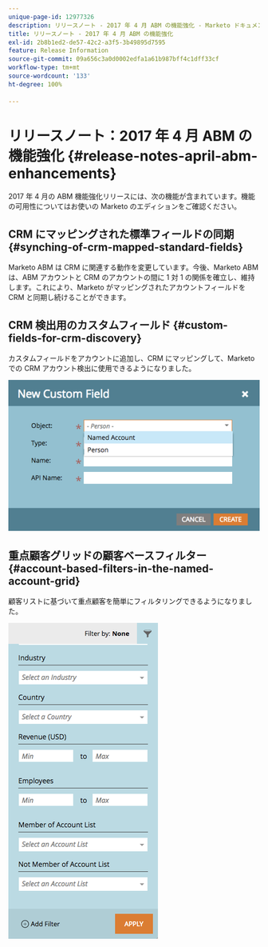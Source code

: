 ```yaml
---
unique-page-id: 12977326
description: リリースノート - 2017 年 4 月 ABM の機能強化 - Marketo ドキュメント - 製品ドキュメント
title: リリースノート - 2017 年 4 月 ABM の機能強化
exl-id: 2b8b1ed2-de57-42c2-a3f5-3b49895d7595
feature: Release Information
source-git-commit: 09a656c3a0d0002edfa1a61b987bff4c1dff33cf
workflow-type: tm+mt
source-wordcount: '133'
ht-degree: 100%

---
```


# リリースノート：2017 年 4 月 ABM の機能強化 {#release-notes-april-abm-enhancements}

2017 年 4 月の ABM 機能強化リリースには、次の機能が含まれています。機能の可用性についてはお使いの Marketo のエディションをご確認ください。

## CRM にマッピングされた標準フィールドの同期 {#synching-of-crm-mapped-standard-fields}

Marketo ABM は CRM に関連する動作を変更しています。今後、Marketo ABM は、ABM アカウントと CRM のアカウントの間に 1 対 1 の関係を確立し、維持します。これにより、Marketo がマッピングされたアカウントフィールドを CRM と同期し続けることができます。

## CRM 検出用のカスタムフィールド {#custom-fields-for-crm-discovery}

カスタムフィールドをアカウントに追加し、CRM にマッピングして、Marketo での CRM アカウント検出に使用できるようになりました。

![](assets/new-custom-field.png)

## 重点顧客グリッドの顧客ベースフィルター {#account-based-filters-in-the-named-account-grid}

顧客リストに基づいて重点顧客を簡単にフィルタリングできるようになりました。

![](assets/named-account-filters.png)
